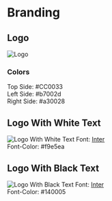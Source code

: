 # Branding

## Logo
![Logo](/assets/logo.svg)

### Colors
Top Side: #CC0033  
Left Side: #b7002d  
Right Side: #a30028  

## Logo With White Text
![Logo With White Text](/assets/logo_white_text.svg)
Font: [Inter](https://github.com/rsms/inter)  
Font-Color: #f9e5ea  

## Logo With Black Text
![Logo With Black Text](/assets/logo_black_text.svg)
Font: [Inter](https://github.com/rsms/inter)  
Font-Color: #140005  